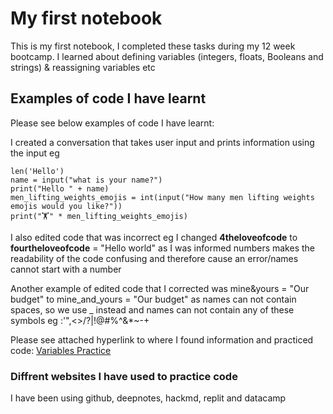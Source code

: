 # My first notebook

This is my first notebook, I completed these tasks during my 12 week bootcamp.
I learned about defining variables (integers, floats, Booleans and strings) & reassigning variables etc

## Examples of code I have learnt 

Please see below examples of code I have learnt:

I created a conversation that takes user input and prints information using the input eg

```
len('Hello')
name = input("what is your name?")
print("Hello " + name)
men_lifting_weights_emojis = int(input("How many men lifting weights emojis would you like?"))
print("🏋️" * men_lifting_weights_emojis)
```

I also edited code that was incorrect eg I changed **4theloveofcode** to **fourtheloveofcode** = "Hello world" as I was informed numbers makes the readability of the code confusing and therefore cause an error/names cannot start with a number

Another example of edited code that I corrected was mine&yours = "Our budget" to mine_and_yours = "Our budget" as names can not contain spaces, so we use _ instead and names can not contain any of these symbols eg :'",<>/?|!@#%^&*~-+ 

Please see attached hyperlink to where I found information and practiced code: [Variables Practice](https://deepnote.com/workspace/katia-punter-1f84-20b2cf09-5782-4ce3-8cf7-1522f2bd3efb/project/variables-data-types-d1b4c8ad-c09d-4ba7-8b1c-94f5cad60958/%2Fnotebook.ipynb)

### Diffrent websites I have used to practice code

I have been using github, deepnotes, hackmd, replit and datacamp


